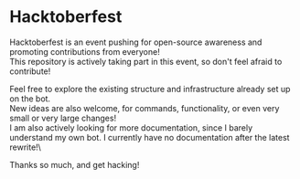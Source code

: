 # Hacktoberfest

Hacktoberfest is an event pushing for open-source awareness and promoting contributions from everyone!\
This repository is actively taking part in this event, so don't feel afraid to contribute!

Feel free to explore the existing structure and infrastructure already set up on the bot.\
New ideas are also welcome, for commands, functionality, or even very small or very large changes!\
I am also actively looking for more documentation, since I barely understand my own bot. I currently have no documentation after the latest rewrite!\

Thanks so much, and get hacking!
